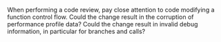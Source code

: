 When performing a code review, pay close attention to code modifying a function
control flow. Could the change result in the corruption of performance profile
data? Could the change result in invalid debug information, in particular for
branches and calls?
